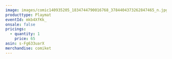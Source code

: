 ```yaml
---
image: images/comic140935205_1834744790016768_3784404373262847465_n.jpg
producttype: Playmat
eventId: mkb4XfKk_
onsale: false
pricings:
  - quantity: 1
    price: 65
asin: s-Fg633uarX
merchandise: comiket
---
```

